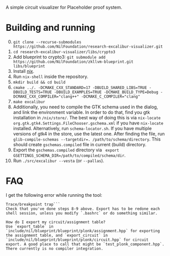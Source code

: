A simple circuit visualizer for Placeholder proof system.

# Building and running
0. `git clone --recurse-submodules https://github.com/NilFoundation/research-excalibur-visualizer.git`
1. `cd research-excalibur-visualizer/libs/crypto3`
2. Add blueprint to crypto3: `git submodule add https://github.com/NilFoundation/zkllvm-blueprint.git libs/blueprint`
3. Install [nix](https://nixos.org/download.html).
4. Run `nix-shell` inside the repository.
5. `mkdir build && cd build`
6. `cmake ../. -DCMAKE_CXX_STANDARD=17 -DBUILD_SHARED_LIBS=TRUE -DBUILD_TESTS=TRUE -DBUILD_EXAMPLES=TRUE -DCMAKE_BUILD_TYPE=Debug -DCMAKE_CXX_COMPILER="clang++" -DCMAKE_C_COMPILER="clang"`
7. `make excalibur`
8. Additionally, you need to compile the GTK schema used in the dialog, and link the environment variable. In order to do that, find you gtk installation in `/nix/store/`.
The best way of doing this is via `nix-locate org.gtk.gtk4.Settings.FileChooser.gschema.xml` if you have `nix-locate` installed.
Alternatively, run `schema-locator.sh`. If you have multiple versions of gtk4 in the store, use the latest one.
After finding the file, run `glib-compile-schemas --targetdir=. /path/to/schema/directory`.
This should create `gschemas.compiled` file in current (build) directory.
9. Export the `gschemas.compiled` directory via ` export GSETTINGS_SCHEMA_DIR=/path/to/compiled/schema/dir`.
10. Run `./src/excalibur --vesta` (or `--pallas`).

# FAQ
I get the following error while running the tool:
```(excalibur:24987): GLib-GIO-ERROR **: 18:39:52.016: Settings schema 'org.gtk.gtk4.Settings.FileChooser' is not installed
Trace/breakpoint trap```
Check that you've done steps 8-9 above. Export has to be redone each shell session, unless you modify `.bashrc` or do something similar.

How do I export my circuit/assignment table?
Use `export_table` in `include/nil/blueprint/blueprint/plonk/assignment.hpp` for exporting the assignment table, and `export_circuit` in `include/nil/blueprint/blueprint/plonk/circuit.hpp` for circuit export. A good place to call that might be `test_plonk_component.hpp`.
There currently is no compiler integration.

